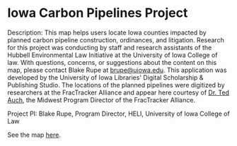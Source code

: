# Iowa Carbon Pipelines Project

Description: This map helps users locate Iowa counties impacted by planned carbon pipeline construction, ordinances, and litigation. Research for this project was conducting by staff and research assistants of the Hubbell Environmental Law Initiative at the University of Iowa College of law. With questions, concerns, or suggestions about the content on this map, please contact Blake Rupe at [brupe@uiowa.edu](brupe@uiowa.edu). This application was developed by the University of Iowa Libraries' Digital Scholarship & Publishing Studio. The locations of the planned pipelines were digitized by researchers at the FracTracker Alliance and appear here courtesy of [Dr. Ted Auch](https://www.fractracker.org/author/ted-auch/), the Midwest Program Director of the FracTracker Alliance.

Project PI: Blake Rupe, Program Director, HELI, University of Iowa College of Law

See the map [here](https://jebowe3.github.io/Iowa-Carbon-Pipelines/).
